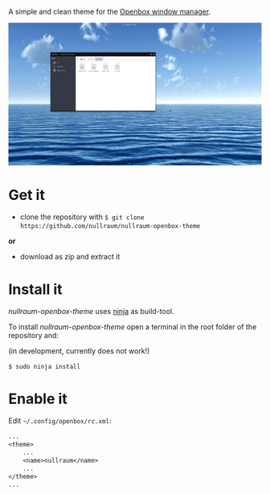 A simple and clean theme for the [Openbox window manager](http://openbox.org/).

![Screenshot](https://github.com/nullraum/nullraum-openbox-theme/blob/master/screenshot.png)


# Get it

- clone the repository with `$ git clone https://github.com/nullraum/nullraum-openbox-theme` 

**or**

- download as zip and extract it


# Install it

*nullraum-openbox-theme* uses [ninja](https://github.com/ninja-build/ninja) as build-tool. 

To install *nullraum-openbox-theme* open a terminal in the root folder of the repository and:

(in development, currently does not work!)

	$ sudo ninja install


# Enable it

Edit `~/.config/openbox/rc.xml`:

```
...
<theme>
	...
    <name>nullraum</name>
	...
</theme>
...
```
